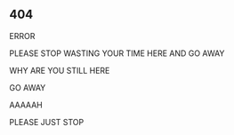 ## 404

ERROR

PLEASE STOP WASTING YOUR TIME HERE AND GO AWAY

WHY ARE YOU STILL HERE

GO AWAY

AAAAAH




PLEASE JUST STOP

